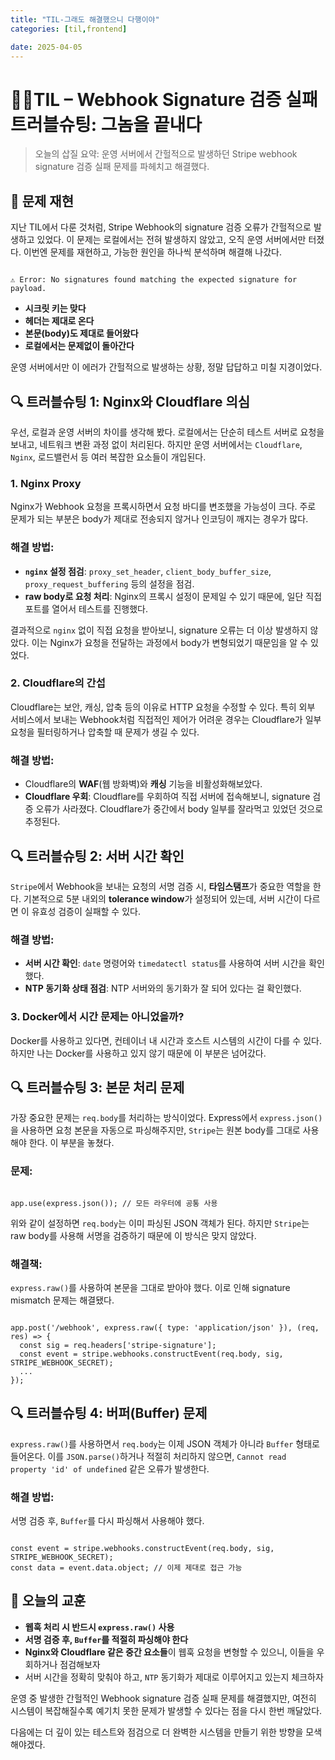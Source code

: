 ```yaml
---
title: "TIL-그래도 해결했으니 다행이야"
categories: [til,frontend]

date: 2025-04-05
---
```


# 🖕🏻TIL – Webhook Signature 검증 실패 트러블슈팅: 그놈을 끝내다

> 오늘의 삽질 요약: 운영 서버에서 간헐적으로 발생하던 Stripe webhook signature 검증 실패 문제를 파헤치고 해결했다.
> 

## 👾 문제 재현

지난 TIL에서 다룬 것처럼, Stripe Webhook의 signature 검증 오류가 간헐적으로 발생하고 있었다. 이 문제는 로컬에서는 전혀 발생하지 않았고, 오직 운영 서버에서만 터졌다. 이번엔 문제를 재현하고, 가능한 원인을 하나씩 분석하며 해결해 나갔다.

```

⚠️ Error: No signatures found matching the expected signature for payload.

```

- **시크릿 키는 맞다**
- **헤더는 제대로 온다**
- **본문(body)도 제대로 들어왔다**
- **로컬에서는 문제없이 돌아간다**

운영 서버에서만 이 에러가 간헐적으로 발생하는 상황, 정말 답답하고 미칠 지경이었다.

## 🔍 트러블슈팅 1: Nginx와 Cloudflare 의심

우선, 로컬과 운영 서버의 차이를 생각해 봤다. 로컬에서는 단순히 테스트 서버로 요청을 보내고, 네트워크 변환 과정 없이 처리된다. 하지만 운영 서버에서는 `Cloudflare`, `Nginx`, 로드밸런서 등 여러 복잡한 요소들이 개입된다.

### 1. Nginx Proxy

Nginx가 Webhook 요청을 프록시하면서 요청 바디를 변조했을 가능성이 크다. 주로 문제가 되는 부분은 body가 제대로 전송되지 않거나 인코딩이 깨지는 경우가 많다.

### 해결 방법:

- **`nginx` 설정 점검**: `proxy_set_header`, `client_body_buffer_size`, `proxy_request_buffering` 등의 설정을 점검.
- **raw body로 요청 처리**: Nginx의 프록시 설정이 문제일 수 있기 때문에, 일단 직접 포트를 열어서 테스트를 진행했다.

결과적으로 `nginx` 없이 직접 요청을 받아보니, signature 오류는 더 이상 발생하지 않았다. 이는 Nginx가 요청을 전달하는 과정에서 body가 변형되었기 때문임을 알 수 있었다.

### 2. Cloudflare의 간섭

Cloudflare는 보안, 캐싱, 압축 등의 이유로 HTTP 요청을 수정할 수 있다. 특히 외부 서비스에서 보내는 Webhook처럼 직접적인 제어가 어려운 경우는 Cloudflare가 일부 요청을 필터링하거나 압축할 때 문제가 생길 수 있다.

### 해결 방법:

- Cloudflare의 **WAF**(웹 방화벽)와 **캐싱** 기능을 비활성화해보았다.
- **Cloudflare 우회**: Cloudflare를 우회하여 직접 서버에 접속해보니, signature 검증 오류가 사라졌다. Cloudflare가 중간에서 body 일부를 잘라먹고 있었던 것으로 추정된다.

## 🔍 트러블슈팅 2: 서버 시간 확인

`Stripe`에서 Webhook을 보내는 요청의 서명 검증 시, **타임스탬프**가 중요한 역할을 한다. 기본적으로 5분 내외의 **tolerance window**가 설정되어 있는데, 서버 시간이 다르면 이 유효성 검증이 실패할 수 있다.

### 해결 방법:

- **서버 시간 확인**: `date` 명령어와 `timedatectl status`를 사용하여 서버 시간을 확인했다.
- **NTP 동기화 상태 점검**: NTP 서버와의 동기화가 잘 되어 있다는 걸 확인했다.

### 3. Docker에서 시간 문제는 아니었을까?

Docker를 사용하고 있다면, 컨테이너 내 시간과 호스트 시스템의 시간이 다를 수 있다. 하지만 나는 Docker를 사용하고 있지 않기 때문에 이 부분은 넘어갔다.

## 🔍 트러블슈팅 3: 본문 처리 문제

가장 중요한 문제는 `req.body`를 처리하는 방식이었다. Express에서 `express.json()`을 사용하면 요청 본문을 자동으로 파싱해주지만, `Stripe`는 원본 body를 그대로 사용해야 한다. 이 부분을 놓쳤다.

### 문제:

```

app.use(express.json()); // 모든 라우터에 공통 사용

```

위와 같이 설정하면 `req.body`는 이미 파싱된 JSON 객체가 된다. 하지만 `Stripe`는 raw body를 사용해 서명을 검증하기 때문에 이 방식은 맞지 않았다.

### 해결책:

`express.raw()`를 사용하여 본문을 그대로 받아야 했다. 이로 인해 signature mismatch 문제는 해결됐다.

```

app.post('/webhook', express.raw({ type: 'application/json' }), (req, res) => {
  const sig = req.headers['stripe-signature'];
  const event = stripe.webhooks.constructEvent(req.body, sig, STRIPE_WEBHOOK_SECRET);
  ...
});

```

## 🔍 트러블슈팅 4: 버퍼(Buffer) 문제

`express.raw()`를 사용하면서 `req.body`는 이제 JSON 객체가 아니라 `Buffer` 형태로 들어온다. 이를 `JSON.parse()`하거나 적절히 처리하지 않으면, `Cannot read property 'id' of undefined` 같은 오류가 발생한다.

### 해결 방법:

서명 검증 후, `Buffer`를 다시 파싱해서 사용해야 했다.

```

const event = stripe.webhooks.constructEvent(req.body, sig, STRIPE_WEBHOOK_SECRET);
const data = event.data.object; // 이제 제대로 접근 가능

```

## 🍃 오늘의 교훈

- **웹훅 처리 시 반드시 `express.raw()` 사용**
- **서명 검증 후, `Buffer`를 적절히 파싱해야 한다**
- **Nginx와 Cloudflare 같은 중간 요소들**이 웹훅 요청을 변형할 수 있으니, 이들을 우회하거나 점검해보자
- 서버 시간을 정확히 맞춰야 하고, `NTP` 동기화가 제대로 이루어지고 있는지 체크하자

운영 중 발생한 간헐적인 Webhook signature 검증 실패 문제를 해결했지만, 여전히 시스템이 복잡해질수록 예기치 못한 문제가 발생할 수 있다는 점을 다시 한번 깨달았다.

다음에는 더 깊이 있는 테스트와 점검으로 더 완벽한 시스템을 만들기 위한 방향을 모색해야겠다.
